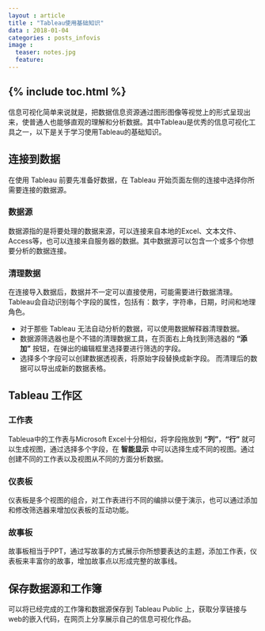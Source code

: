 ```yaml
---
layout : article
title : "Tableau使用基础知识"
data : 2018-01-04
categories : posts_infovis
image :
  teaser: notes.jpg
  feature:
---
```

{% include toc.html %}
---

信息可视化简单来说就是，把数据信息资源通过图形图像等视觉上的形式呈现出来，使普通人也能够直观的理解和分析数据。其中Tableau是优秀的信息可视化工具之一，以下是关于学习使用Tableau的基础知识。

## 连接到数据
在使用 Tableau 前要先准备好数据，在 Tableau 开始页面左侧的连接中选择你所需要连接的数据源。

### 数据源
数据源指的是将要处理的数据来源，可以连接来自本地的Excel、文本文件、Access等，也可以连接来自服务器的数据。其中数据源可以包含一个或多个你想要分析的数据连接。

### 清理数据
在连接导入数据后，数据并不一定可以直接使用，可能需要进行数据清理。Tableau会自动识别每个字段的属性，包括有：数字，字符串，日期，时间和地理角色。
- 对于那些 Tableau 无法自动分析的数据，可以使用数据解释器清理数据。
- 数据源筛选器也是个不错的清理数据工具，在页面右上角找到筛选器的 **“添加”** 按钮，在弹出的编辑框里选择要进行筛选的字段。
- 选择多个字段可以创建数据透视表，将原始字段替换成新字段。
而清理后的数据可以导出成新的数据表格。

## Tableau 工作区

### 工作表
Tableua中的工作表与Microsoft Excel十分相似，将字段拖放到 **“列”**，**“行”** 就可以生成视图，通过选择多个字段，在 **智能显示** 中可以选择生成不同的视图。通过创建不同的工作表以及视图从不同的方面分析数据。

### 仪表板
仪表板是多个视图的组合，对工作表进行不同的编排以便于演示，也可以通过添加和修改筛选器来增加仪表板的互动功能。

### 故事板
故事板相当于PPT，通过写故事的方式展示你所想要表达的主题，添加工作表，仪表板来丰富你的故事，增加故事点以形成完整的故事线。

## 保存数据源和工作簿
可以将已经完成的工作簿和数据源保存到 Tableau Public 上，获取分享链接与web的嵌入代码，在网页上分享展示自己的信息可视化作品。
